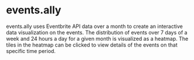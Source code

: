 # events.ally

events.ally uses Eventbrite API data over a month to create an interactive data visualization on the events.
The distribution of events over 7 days of a week and 24 hours a day for a given month is visualized as a heatmap.
The tiles in the heatmap can be clicked to view details of the events on that specific time period.

